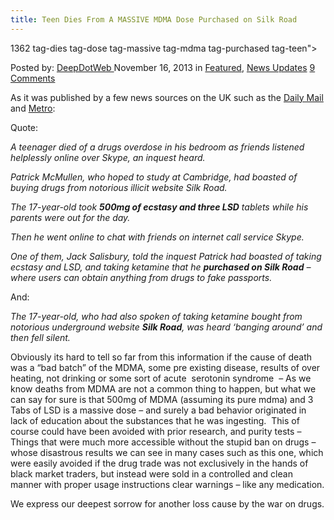 ```yaml
---
title: Teen Dies From A MASSIVE MDMA Dose Purchased on Silk Road
---
```

1362  tag-dies tag-dose tag-massive tag-mdma tag-purchased tag-teen">

<span>Posted by: <a href="https://www.deepdotweb.com/author/admin/" title="">DeepDotWeb </a></span>
<span>November 16, 2013</span>
<span>in <a href="https://www.deepdotweb.com/category/deepdot-news/" rel="category tag">Featured</a>, <a href="https://www.deepdotweb.com/category/news-updates/" rel="category tag">News Updates</a></span>
<span><a href="https://www.deepdotweb.com/2013/11/16/teen-dies-from-a-massive-mdma-dose-purchased-on-silk-road/#comments">9 Comments</a></span>


<p>As it was published by a few news sources on the UK such as the <a href="http://www.dailymail.co.uk/news/article-2507675/Patrick-McMullen-teen-died-drugs-overdose-friends-listened-Skype.html">Daily Mail</a> and <a href="http://metro.co.uk/2013/11/14/a-tragedy-of-our-times-teen-dies-while-on-skype-after-buying-drugs-from-silk-road-4187879/">Metro</a>:</p>
<p>Quote:</p>
<p><em><span id="ext-gen186">A teenager died of a drugs overdose in his bedroom as friends listened helplessly online over Skype, an inquest heard.</span></em></p>
<p><em>Patrick McMullen, who hoped to study at Cambridge, had boasted of buying drugs from notorious illicit website Silk Road.</em></p>
<p id="ext-gen185"><em><span id="ext-gen184">The 17-year-old took <strong>500mg of ecstasy and three LSD</strong> tablets while his parents were out for the day.<br />
</span></em></p>
<p><em>Then he went online to chat with friends on internet call service Skype.</em></p>
<p><em><span id="ext-gen187">One of them, Jack Salisbury, told the inquest Patrick had boasted of taking ecstasy and LSD, and taking ketamine that he <strong>purchased on Silk Road</strong> – where users can obtain anything from drugs to fake passports.</span></em></p>
<p>And:</p>
<p><em>The 17-year-old, who had also spoken of taking ketamine bought from notorious underground website <strong>Silk Road</strong>, was heard ‘banging around’ and then fell silent.</em></p>
<p>Obviously its hard to tell so far from this information if the cause of death was a &#8220;bad batch&#8221; of the MDMA, some pre existing disease, results of over heating, not drinking or some sort of acute  serotonin syndrome  &#8211; As we know deaths from MDMA are not a common thing to happen, but what we can say for sure is that 500mg of MDMA (assuming its pure mdma) and 3 Tabs of LSD is a massive dose &#8211; and surely a bad behavior originated in lack of education about the substances that he was ingesting.  This of course could have been avoided with prior research, and purity tests &#8211; Things that were much more accessible without the stupid ban on drugs &#8211; whose disastrous results we can see in many cases such as this one, which were easily avoided if the drug trade was not exclusively in the hands of black market traders, but instead were sold in a controlled and clean manner with proper usage instructions clear warnings &#8211; like any medication.</p>
<p>We express our deepest sorrow for another loss cause by the war on drugs.</p>
</div>
<span style="display:none"><a href="https://www.deepdotweb.com/tag/dies/" rel="tag">dies</a> <a href="https://www.deepdotweb.com/tag/dose/" rel="tag">dose</a> <a href="https://www.deepdotweb.com/tag/massive/" rel="tag">massive</a> <a href="https://www.deepdotweb.com/tag/mdma/" rel="tag">mdma</a> <a href="https://www.deepdotweb.com/tag/purchased/" rel="tag">purchased</a>  <a href="https://www.deepdotweb.com/tag/teen/" rel="tag">teen</a>

Updated: 2013-11-16</span>
<div style="display:none" class="vcard author" itemprop="author" itemscope itemtype="http://schema.org/Person"><strong class="fn" itemprop="name">